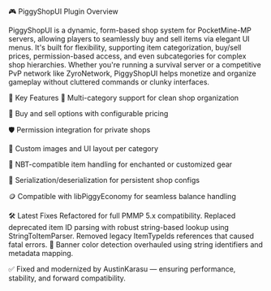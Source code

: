 🎮 PiggyShopUI Plugin Overview

PiggyShopUI is a dynamic, form-based shop system for PocketMine-MP servers, allowing players to seamlessly buy and sell items via elegant UI menus. It's built for flexibility, supporting item categorization, buy/sell prices, permission-based access, and even subcategories for complex shop hierarchies. Whether you're running a survival server or a competitive PvP network like ZyroNetwork, PiggyShopUI helps monetize and organize gameplay without cluttered commands or clunky interfaces.

🔧 Key Features
💼 Multi-category support for clean shop organization

💱 Buy and sell options with configurable pricing

🛡️ Permission integration for private shops

🎨 Custom images and UI layout per category

🧩 NBT-compatible item handling for enchanted or customized gear

🔄 Serialization/deserialization for persistent shop configs

🪙 Compatible with libPiggyEconomy for seamless balance handling

🛠️ Latest Fixes
Refactored for full PMMP 5.x compatibility. Replaced deprecated item ID parsing with robust string-based lookup using StringToItemParser. Removed legacy ItemTypeIds references that caused fatal errors. 🧠 Banner color detection overhauled using string identifiers and metadata mapping.

✅ Fixed and modernized by AustinKarasu — ensuring performance, stability, and forward compatibility.
